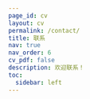 ```yaml
---
page_id: cv
layout: cv
permalink: /contact/
title: 联系
nav: true
nav_order: 6
cv_pdf: false
description: 欢迎联系！
toc:
  sidebar: left
---
```

